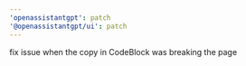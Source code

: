 ```yaml
---
'openassistantgpt': patch
'@openassistantgpt/ui': patch
---
```


fix issue when the copy in CodeBlock was breaking the page
